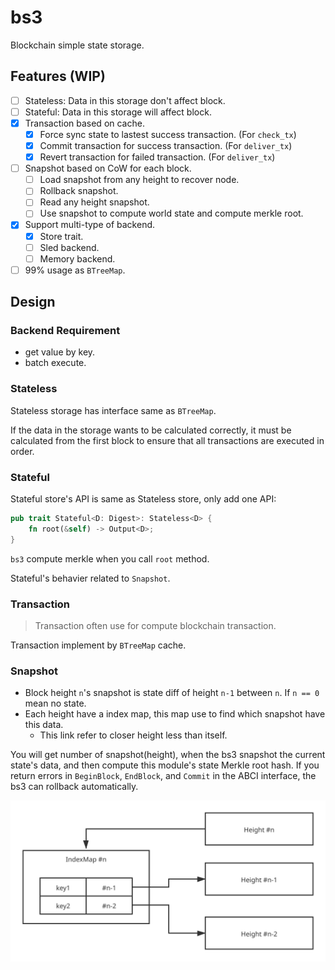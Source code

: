 # bs3

Blockchain simple state storage.

## Features (WIP)

- [ ] Stateless: Data in this storage don't affect block.
- [ ] Stateful: Data in this storage will affect block.
- [X] Transaction based on cache.
  - [X] Force sync state to lastest success transaction. (For `check_tx`)
  - [X] Commit transaction for success transaction. (For `deliver_tx`)
  - [X] Revert transaction for failed transaction. (For `deliver_tx`)
- [ ] Snapshot based on CoW for each block.
  - [ ] Load snapshot from any height to recover node.
  - [ ] Rollback snapshot.
  - [ ] Read any height snapshot.
  - [ ] Use snapshot to compute world state and compute merkle root.
- [X] Support multi-type of backend.
  - [X] Store trait.
  - [ ] Sled backend.
  - [ ] Memory backend.
- [ ] 99% usage as `BTreeMap`.

## Design

### Backend Requirement

- get value by key.
- batch execute.

### Stateless

Stateless storage has interface same as `BTreeMap`.

If the data in the storage wants to be calculated correctly,
it must be calculated from the first block to ensure that all transactions are executed in order.

### Stateful

Stateful store's API is same as Stateless store, only add one API:

``` rust
pub trait Stateful<D: Digest>: Stateless<D> {
    fn root(&self) -> Output<D>;
}
```

`bs3` compute merkle when you call `root` method.

Stateful's behavier related to `Snapshot`.

### Transaction

> Transaction often use for compute blockchain transaction.

Transaction implement by `BTreeMap` cache.

### Snapshot

- Block height `n`'s snapshot is state diff of height `n-1` between `n`. If `n == 0` mean no state.
- Each height have a index map, this map use to find which snapshot have this data.
  - This link refer to closer height less than itself.

You will get number of snapshot(height), when the bs3 snapshot the current state's data,
and then compute this module's state Merkle root hash. If you return errors in `BeginBlock`, `EndBlock`, and `Commit`
in the ABCI interface, the bs3 can rollback automatically.

![](docs/assets/BS3-snapshot.svg)

